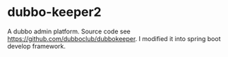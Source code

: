 # dubbo-keeper2
A dubbo admin platform. Source code see https://github.com/dubboclub/dubbokeeper. I modified it into spring boot develop framework.
